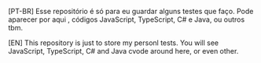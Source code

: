 [PT-BR]
Esse repositório é só para eu guardar alguns testes que faço. Pode aparecer por aqui , códigos JavaScript, TypeScript, C# e Java, ou outros tbm.

[EN]
This repository is just to store my personl tests. You will see JavaScript, TypeScript, C# and Java cvode around here, or even other.
